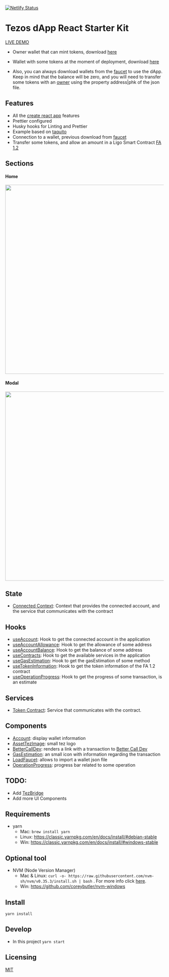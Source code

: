 [![Netlify Status](https://api.netlify.com/api/v1/badges/7bae9967-4525-4259-a36f-30b007f05085/deploy-status)](https://app.netlify.com/sites/tezos-react-starter/deploys)
# Tezos dApp React Starter Kit

<a href="https://tezos-react-starter.netlify.app/" target="_blank">LIVE DEMO</a>

- Owner wallet that can mint tokens, download [here](https://gist.github.com/mariano-aguero/808d4d64a89e8fd673b9cd3cce629214)
- Wallet with some tokens at the moment of deployment, download [here](https://gist.github.com/mariano-aguero/c2e7d15f77ddc3f35df5e8b21efb5f31)

- Also, you can always download wallets from the [faucet](https://faucet.tzalpha.net/) to use the dApp. 
Keep in mind that the balance will be zero, and you will need to transfer some tokens with an [owner](https://gist.github.com/mariano-aguero/808d4d64a89e8fd673b9cd3cce629214) using the property address|phk of the json file.

## Features

- All the [create react app](https://facebook.github.io/create-react-app) features
- Prettier configured
- Husky hooks for Linting and Prettier
- Example based on [taquito](https://github.com/ecadlabs/taquito)
- Connection to a wallet, previous download from [faucet](https://faucet.tzalpha.net/)
- Transfer some tokens, and allow an amount in a Ligo Smart Contract [FA 1.2](https://gitlab.com/tzip/tzip/-/blob/master/proposals/tzip-7/tzip-7.md)

## Sections

#### Home
<img src="https://i.ibb.co/mvm2Pp8/Screenshot-20200519-150924.png" width="600">
 
#### Modal 
<img src="https://i.ibb.co/mcXsBD1/Screenshot-20200519-150954.png" width="600"> 

## State
- [Connected Context](https://github.com/protofire/tezos-react-starter/blob/master/src/state/connected.context.ts): Context that provides the connected account, and the service that communicates with the contract

## Hooks
- [useAccount](https://github.com/protofire/tezos-react-starter/blob/master/src/hooks/useAccount.hook.ts): Hook to get the connected account in the application
- [useAccountAllowance](https://github.com/protofire/tezos-react-starter/blob/master/src/hooks/useAccountAllowance.hook.ts): Hook to get the allowance of some address
- [useAccountBalance](https://github.com/protofire/tezos-react-starter/blob/master/src/hooks/useAccountBalance.hook.ts): Hook to get the balance of some address
- [useContracts](https://github.com/protofire/tezos-react-starter/blob/master/src/hooks/useContracts.hook.ts): Hook to get the available services in the application
- [useGasEstimation](https://github.com/protofire/tezos-react-starter/blob/master/src/hooks/useGasEstimation.hook.ts): Hook to get the gasEstimation of some method
- [useTokenInformation](https://github.com/protofire/tezos-react-starter/blob/master/src/hooks/useTokenInformation.hook.ts): Hook to get the token information of the FA 1.2 contract
- [useOperationProgress](https://github.com/protofire/tezos-react-starter/blob/master/src/hooks/useOperationProgress.hook.ts): Hook to get the progress of some transaction, is an estimate

## Services
- [Token Contract](https://github.com/protofire/tezos-react-starter/blob/master/src/services/tokenContract.service.ts): Service that communicates with the contract.

## Components
- [Account](https://github.com/protofire/tezos-react-starter/blob/master/src/components/account.component.tsx): display wallet information
- [AssetTezImage](https://github.com/protofire/tezos-react-starter/blob/master/src/components/assetTezImage.component.tsx): small tez logo
- [BetterCallDev](https://github.com/protofire/tezos-react-starter/blob/master/src/components/betterCallDev.component.tsx): renders a link with a transaction to [Better Call Dev](https://better-call.dev/)
- [GasEstimation](https://github.com/protofire/tezos-react-starter/blob/master/src/components/gasEstimation.component.tsx): an small icon with information regarding the transaction
- [LoadFaucet](https://github.com/protofire/tezos-react-starter/blob/master/src/components/loadFaucet.component.tsx): allows to import a wallet json file
- [OperationProgress](https://github.com/protofire/tezos-react-starter/blob/master/src/components/operationProgress.component.tsx): progress bar related to some operation


## TODO:

- Add [TezBridge](https://www.tezbridge.com/)
- Add more UI Components

## Requirements

- yarn
  - Mac: `brew install yarn`
  - Linux:  https://classic.yarnpkg.com/en/docs/install/#debian-stable
  - Win: https://classic.yarnpkg.com/en/docs/install/#windows-stable

## Optional tool

- NVM (Node Version Manager)
  - Mac & Linux: `curl -o- https://raw.githubusercontent.com/nvm-sh/nvm/v0.35.3/install.sh | bash` . For more info click [here](https://github.com/nvm-sh/nvm).
  - Win: https://github.com/coreybutler/nvm-windows

## Install
    yarn install

## Develop

- In this project `yarn start`

## Licensing
[MIT](https://github.com/protofire/tezos-react-starter/blob/master/LICENSE)
